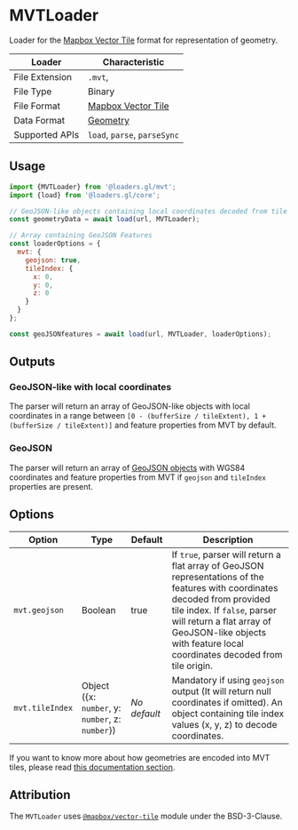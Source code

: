 # MVTLoader

Loader for the [Mapbox Vector Tile](https://docs.mapbox.com/vector-tiles/specification/) format for representation of geometry.

| Loader         | Characteristic                                                            |
| -------------- | ------------------------------------------------------------------------- |
| File Extension | `.mvt`,                                                                   |
| File Type      | Binary                                                                    |
| File Format    | [Mapbox Vector Tile](https://docs.mapbox.com/vector-tiles/specification/) |
| Data Format    | [Geometry](/docs/specifications/category-gis)                             |
| Supported APIs | `load`, `parse`, `parseSync`                                              |

## Usage

```js
import {MVTLoader} from '@loaders.gl/mvt';
import {load} from '@loaders.gl/core';

// GeoJSON-like objects containing local coordinates decoded from tile origin to a range of [0 - (bufferSize / tileExtent), 1 + (bufferSize / tileExtent)]
const geometryData = await load(url, MVTLoader);

// Array containing GeoJSON Features
const loaderOptions = {
  mvt: {
    geojson: true,
    tileIndex: {
      x: 0,
      y: 0,
      z: 0
    }
  }
};

const geoJSONfeatures = await load(url, MVTLoader, loaderOptions);
```

## Outputs

### GeoJSON-like with local coordinates

The parser will return an array of GeoJSON-like objects with local coordinates in a range between `[0 - (bufferSize / tileExtent), 1 + (bufferSize / tileExtent)]` and feature properties from MVT by default.

### GeoJSON

The parser will return an array of [GeoJSON objects](https://tools.ietf.org/html/rfc7946) with WGS84 coordinates and feature properties from MVT if `geojson` and `tileIndex` properties are present.

## Options

| Option          | Type                                             | Default      | Description                                                                                                                                                                                                                                                           |
| --------------- | ------------------------------------------------ | ------------ | --------------------------------------------------------------------------------------------------------------------------------------------------------------------------------------------------------------------------------------------------------------------- |
| `mvt.geojson`   | Boolean                                          | true         | If `true`, parser will return a flat array of GeoJSON representations of the features with coordinates decoded from provided tile index. If `false`, parser will return a flat array of GeoJSON-like objects with feature local coordinates decoded from tile origin. |
| `mvt.tileIndex` | Object ({x: `number`, y: `number`, z: `number`}) | _No default_ | Mandatory if using `geojson` output (It will return null coordinates if omitted). An object containing tile index values (x, y, z) to decode coordinates.                                                                                                             |

If you want to know more about how geometries are encoded into MVT tiles, please read [this documentation section](https://docs.mapbox.com/vector-tiles/specification/#encoding-geometry).

## Attribution

The `MVTLoader` uses [`@mapbox/vector-tile`](https://github.com/mapbox/vector-tile-js) module under the BSD-3-Clause.

